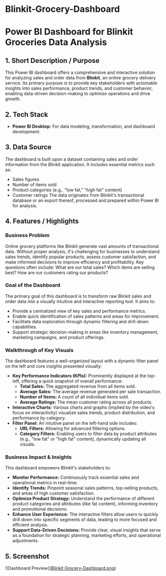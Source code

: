 # Blinkit-Grocery-Dashboard
# Power BI Dashboard for Blinkit Groceries Data Analysis
## 1. Short Description / Purpose
This Power BI dashboard offers a comprehensive and interactive solution for analyzing sales and order data from **Blinkit**, an online grocery delivery service. Its primary purpose is to provide key stakeholders with actionable insights into sales performance, product trends, and customer behavior, enabling data-driven decision-making to optimize operations and drive growth.

## 2. Tech Stack
- **Power BI Desktop:** For data modeling, transformation, and dashboard development.

## 3. Data Source
The dashboard is built upon a dataset containing sales and order information from the Blinkit application. It includes essential metrics such as:
- Sales figures
- Number of items sold
- Product categories (e.g., "low fat," "high fat" content)
- Customer ratings
The data originates from Blinkit's transactional database or an export thereof, processed and prepared within Power BI for analysis.

## 4. Features / Highlights
### Business Problem
Online grocery platforms like Blinkit generate vast amounts of transactional data. Without proper analysis, it's challenging for businesses to understand sales trends, identify popular products, assess customer satisfaction, and make informed decisions to improve efficiency and profitability. Key questions often include: What are our total sales? Which items are selling best? How are our customers rating our products?
### Goal of the Dashboard
The primary goal of this dashboard is to transform raw Blinkit sales and order data into a visually intuitive and interactive reporting tool. It aims to:
- Provide a centralized view of key sales and performance metrics.
- Enable quick identification of sales patterns and areas for improvement.
- Facilitate data exploration through dynamic filtering and drill-down capabilities.
- Support strategic decision-making in areas like inventory management, marketing campaigns, and product offerings.
### Walkthrough of Key Visuals
The dashboard features a well-organized layout with a dynamic filter panel on the left and core insights presented visually:
- **Key Performance Indicators (KPIs):** Prominently displayed at the top-left, offering a quick snapshot of overall performance:
  - **Total Sales:** The aggregated revenue from all items sold.
  - **Average Sales:** The average revenue generated per sale transaction.
  - **Number of Items:** A count of all individual items sold.
  - **Average Ratings:** The mean customer rating across all products.
- **Interactive Charts:** Various charts and graphs (implied by the video's focus on interactivity) visualize sales trends, product distribution, and performance by category.
- **Filter Panel:** An intuitive panel on the left-hand side includes:
  - **URL Filters:** Allowing for advanced filtering options.
  - **Category Filters:** Enabling users to filter data by product attributes (e.g., "low fat" or "high fat" content), dynamically updating all visuals.
### Business Impact & Insights
This dashboard empowers Blinkit's stakeholders to:
- **Monitor Performance:** Continuously track essential sales and operational metrics in real-time.
- **Identify Trends:** Pinpoint seasonal sales patterns, top-selling products, and areas of high customer satisfaction.
- **Optimize Product Strategy:** Understand the performance of different product categories and attributes (like fat content), informing inventory and promotional decisions.
- **Enhance User Experience:** The interactive filters allow users to quickly drill down into specific segments of data, leading to more focused and efficient analysis.
- **Support Data-Driven Decisions:** Provide clear, visual insights that serve as a foundation for strategic planning, marketing efforts, and operational adjustments.

## 5. Screenshot
![Dashboard Preview]([Blinkit Grocery-Dashboard.png](https://github.com/devyansh-ds/Blinkit-Grocery-Dashboard/blob/8415c7603c364db99f89a5f736a48ddcd4715207/Blinkit%20Grocery-Dashboard.png))
